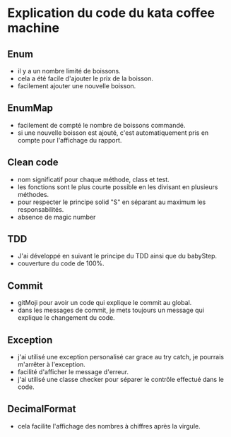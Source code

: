 # Explication du code du kata coffee machine
## Enum
- il y a un nombre limité de boissons.
- cela a été facile d'ajouter le prix de la boisson.
- facilement ajouter une nouvelle boisson.

## EnumMap
- facilement de compté le nombre de boissons commandé.
- si une nouvelle boisson est ajouté, c'est automatiquement pris en compte pour l'affichage du rapport.

## Clean code
- nom significatif pour chaque méthode, class et test.
- les fonctions sont le plus courte possible en les divisant en plusieurs méthodes.
- pour respecter le principe solid "S" en séparant au maximum les responsabilités.
- absence de magic number

## TDD
- J'ai développé en suivant le principe du TDD ainsi que du babyStep.
- couverture du code de 100%.

## Commit
- gitMoji pour avoir un code qui explique le commit au global.
- dans les messages de commit, je mets toujours un message qui explique le changement du code.

## Exception
- j'ai utilisé une exception personalisé car grace au try catch, je pourrais m'arrêter à l'exception.
- facilité d'afficher le message d'erreur.
- j'ai utilisé une classe checker pour séparer le contrôle effectué dans le code.

## DecimalFormat
- cela facilite l'affichage des nombres à chiffres après la virgule.

